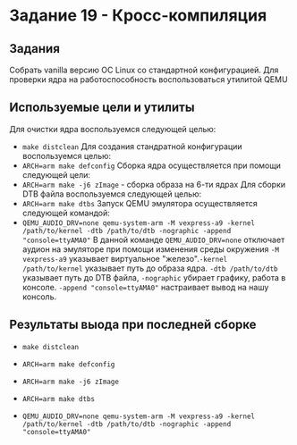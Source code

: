 # Задание 19 - Кросс-компиляция
## Задания
Собрать vanilla версию ОС Linux со стандартной конфигурацией. Для проверки ядра на работоспособность воспользоваться утилитой QEMU 

## Используемые цели и утилиты 
Для очистки ядра воспользуемся следующей целью:
- `make distclean`
Для создания стандратной конфигурации воспользуемся целью:
- `ARCH=arm make defconfig`
Сборка ядра осуществляется при помощи следующей цели:
- `ARCH=arm make -j6 zImage` - сборка образа на 6-ти ядрах
Для сборки DTB файла воспользуемся следующей целью:
- `ARCH=arm make dtbs`
Запуск QEMU эмулятора осуществляется следующей командой:
- `QEMU_AUDIO_DRV=none qemu-system-arm -M vexpress-a9 -kernel /path/to/kernel -dtb /path/to/dtb -nographic -append "console=ttyAMA0"`
В данной команде `QEMU_AUDIO_DRV=none` отключает аудион на эмуляторе при помощи изменения среды окружения `-M vexpress-a9` указывает виртуальное "железо".`-kernel /path/to/kernel` указывает путь до образа ядра. `-dtb /path/to/dtb` указывает путь до DTB файла, `-nographic` убирает графику, работа в консоле. `-append "console=ttyAMA0"` настраивает вывод на нашу консоль.
## Результаты выода при последней сборке
- `make distclean`

- `ARCH=arm make defconfig`

- `ARCH=arm make -j6 zImage`

- `ARCH=arm make dtbs`

- `QEMU_AUDIO_DRV=none qemu-system-arm -M vexpress-a9 -kernel /path/to/kernel -dtb /path/to/dtb -nographic -append "console=ttyAMA0"`

